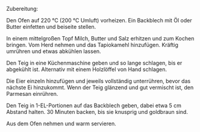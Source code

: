 Zubereitung:

Den Ofen auf 220 °C (200 °C Umluft) vorheizen. Ein Backblech mit Öl oder Butter einfetten und beiseite stellen.

In einem mittelgroßen Topf Milch, Butter und Salz erhitzen und zum Kochen bringen. Vom Herd nehmen und das Tapiokamehl hinzufügen. Kräftig umrühren und etwas abkühlen lassen.

Den Teig in eine Küchenmaschine geben und so lange schlagen, bis er abgekühlt ist. Alternativ mit einem Holzlöffel von Hand schlagen.

Die Eier einzeln hinzufügen und jeweils vollständig unterrühren, bevor das nächste Ei hinzukommt. Wenn der Teig glänzend und gut vermischt ist, den Parmesan einrühren.

Den Teig in 1-EL-Portionen auf das Backblech geben, dabei etwa 5 cm Abstand halten. 30 Minuten backen, bis sie knusprig und goldbraun sind.

Aus dem Ofen nehmen und warm servieren.